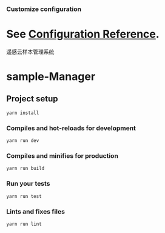 ### Customize configuration
See [Configuration Reference](https://cli.vuejs.org/config/).
=======
遥感云样本管理系统
# sample-Manager

## Project setup
```
yarn install
```

### Compiles and hot-reloads for development
```
yarn run dev
```

### Compiles and minifies for production
```
yarn run build
```

### Run your tests
```
yarn run test
```

### Lints and fixes files
```
yarn run lint
```


